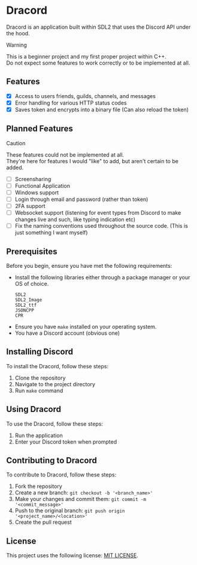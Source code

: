 # Dracord
Dracord is an application built within SDL2 that uses the Discord API under the hood.


> [!WARNING]
> This is a beginner project and my first proper project within C++. <br/>
> Do not expect some features to work correctly or to be implemented at all.


## Features
- [x] Access to users friends, guilds, channels, and messages
- [x] Error handling for various HTTP status codes
- [x] Saves token and encrypts into a binary file (Can also reload the token)

## Planned Features
> [!CAUTION]
> These features could not be implemented at all. <br/>
> They're here for features I would "like" to add, but aren't certain to be added.

- [ ] Screensharing
- [ ] Functional Application
- [ ] Windows support
- [ ] Login through email and password (rather than token)
- [ ] 2FA support
- [ ] Websocket support (listening for event types from Discord to make changes live and such, like typing indication etc)
- [ ] Fix the naming conventions used throughout the source code. (This is just something I want myself)

## Prerequisites
Before you begin, ensure you have met the following requirements:

- Install the following libraries either through a package manager or your OS of choice.
  ```
  SDL2
  SDL2_Image
  SDL2_ttf
  JSONCPP
  CPR
  ```
- Ensure you have `make` installed on your operating system.
- You have a Discord account (obvious one)

## Installing Discord

To install the Dracord, follow these steps:

1. Clone the repository
2. Navigate to the project directory
3. Run `make` command

## Using Dracord

To use the Dracord, follow these steps:

1. Run the application
2. Enter your Discord token when prompted

## Contributing to Dracord

To contribute to Dracord, follow these steps:

1. Fork the repository
2. Create a new branch: `git checkout -b '<branch_name>'`
3. Make your changes and commit them: `git commit -m '<commit_message>'`
4. Push to the original branch: `git push origin '<project_name>/<location>'`
5. Create the pull request

## License

This project uses the following license: [MIT LICENSE](https://github.com/aitezera/dracord/blob/main/LICENSE).